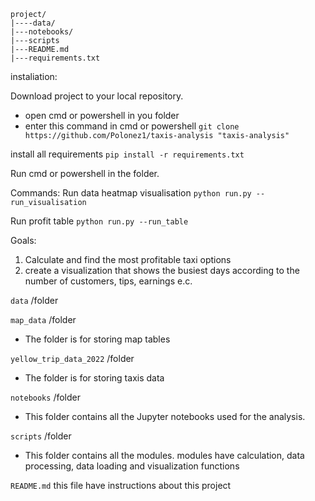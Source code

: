 ```
project/
|----data/
|---notebooks/
|---scripts
|---README.md
|---requirements.txt
```
instaliation:

Download project to your local repository.
- open cmd or powershell in you folder
- enter this command in cmd or powershell
```git clone https://github.com/Polonez1/taxis-analysis "taxis-analysis"```

install all requirements
```pip install -r requirements.txt```

Run cmd or powershell in the folder.

Commands:
Run data heatmap visualisation
```python run.py --run_visualisation```

Run profit table
```python run.py --run_table```




Goals:
1. Calculate and find the most profitable taxi options
2. create a visualization that shows the busiest days according to the number of customers, tips, earnings e.c.

```data``` 
/folder

```map_data```
/folder 
- The folder is for storing map tables
    
 ```yellow_trip_data_2022``` 
 /folder 
 - The folder is for storing taxis data
    
```notebooks```
/folder 
- This folder contains all the Jupyter notebooks used for the analysis. 

```scripts```
/folder 
- This folder contains all the modules. modules have calculation, data processing, data loading and visualization functions

```README.md``` 
this file have instructions about this project

